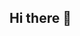 ## Hi there 👋

<!--
**geovannasanchez/geovannasanchez** is a ✨ _special_ ✨ repository because its `README.md` (this file) appears on your GitHub profile.

Here are some ideas to get you started:


🦋 Atualmente aprendendo
💻 Focado em Ciencias de Dados
🎓 Estudante de Ciencias de Dados na Univesp
🌍 Estou localizado em Brotas, São Paulo
